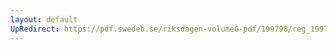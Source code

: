 ```yaml
---
layout: default
UpRedirect: https://pdf.swedeb.se/riksdagen-volumeG-pdf/199798/reg_199798/reg_199798_0385.pdf
---
```

